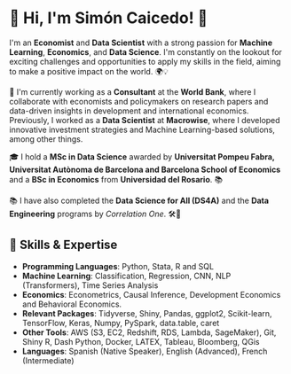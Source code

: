 # 👋 Hi, I'm Simón Caicedo! 🚀

I'm an **Economist** and **Data Scientist** with a strong passion for **Machine Learning**, **Economics**, and **Data Science**. I'm constantly on the lookout for exciting challenges and opportunities to apply my skills in the field, aiming to make a positive impact on the world. 🌍💡

🏢 I'm currently working as a **Consultant** at the **World Bank**, where I collaborate with economists and policymakers on research papers and data-driven insights in development and international economics. Previously, I worked as a **Data Scientist** at **Macrowise**, where I developed innovative investment strategies and Machine Learning-based solutions, among other things.

🎓 I hold a **MSc in Data Science** awarded by **Universitat Pompeu Fabra, Universitat Autònoma de Barcelona and Barcelona School of Economics** and a **BSc in Economics** from **Universidad del Rosario**. 📚

📚 I have also completed the **Data Science for All (DS4A)** and the **Data Engineering**  programs by *Correlation One*. 🛠️🌱


## 🧠 Skills & Expertise

* **Programming Languages**: Python, Stata, R and SQL
* **Machine Learning**: Classification, Regression, CNN, NLP (Transformers), Time Series Analysis
* **Economics**: Econometrics, Causal Inference, Development Economics and Behavioral Economics.
* **Relevant Packages**: Tidyverse, Shiny, Pandas, ggplot2, Scikit-learn, TensorFlow, Keras, Numpy, PySpark, data.table, caret
* **Other Tools**: AWS (S3, EC2, Redshift, RDS, Lambda, SageMaker), Git, Shiny R, Dash Python, Docker, LATEX, Tableau, Bloomberg, QGis
* **Languages**: Spanish (Native Speaker), English (Advanced), French (Intermediate)
